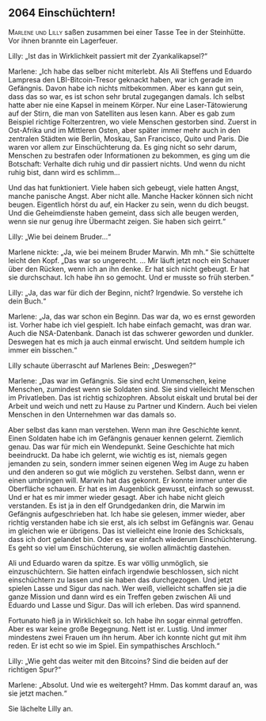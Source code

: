 ## **2064** Einschüchtern!

<span style="font-variant:small-caps;">Marlene und Lilly</span> saßen zusammen bei einer Tasse Tee in der Steinhütte.
Vor ihnen brannte ein Lagerfeuer.

Lilly: „Ist das in Wirklichkeit passiert mit der Zyankalikapsel?“

Marlene: „Ich habe das selber nicht miterlebt.
Als Ali Steffens und Eduardo Lampresa den LBI-Bitcoin-Tresor geknackt haben, war ich gerade im Gefängnis.
Davon habe ich nichts mitbekommen.
Aber es kann gut sein, dass das so war, es ist schon sehr brutal zugegangen damals.
Ich selbst hatte aber nie eine Kapsel in meinem Körper.
Nur eine Laser-Tätowierung auf der Stirn, die man von Satelliten aus lesen kann.
Aber es gab zum Beispiel richtige Folterzentren, wo viele Menschen gestorben sind.
Zuerst in Ost-Afrika und im Mittleren Osten, aber später immer mehr auch in den zentralen Städten wie Berlin, Moskau, San Francisco, Quito und Paris.
Die waren vor allem zur Einschüchterung da.
Es ging nicht so sehr darum, Menschen zu bestrafen oder Informationen zu bekommen, es ging um die Botschaft: Verhalte dich ruhig und dir passiert nichts.
Und wenn du nicht ruhig bist, dann wird es schlimm...

Und das hat funktioniert.
Viele haben sich gebeugt, viele hatten Angst, manche panische Angst.
Aber nicht alle.
Manche Hacker können sich nicht beugen.
Eigentlich hörst du auf, ein Hacker zu sein, wenn du dich beugst.
Und die Geheimdienste haben gemeint, dass sich alle beugen werden, wenn sie nur genug ihre Übermacht zeigen.
Sie haben sich geirrt.“

Lilly: „Wie bei deinem Bruder...“

Marlene nickte: „Ja, wie bei meinem Bruder Marwin.
Mh mh.“
Sie schüttelte leicht den Kopf.
„Das war so ungerecht.
… Mir läuft jetzt noch ein Schauer über den Rücken, wenn ich an ihn denke.
Er hat sich nicht gebeugt.
Er hat sie durchschaut.
Ich habe ihn so gemocht.
Und er musste so früh sterben.“

Lilly: „Ja, das war für dich der Beginn, nicht?
Irgendwie.
So verstehe ich dein Buch.“

Marlene: „Ja, das war schon ein Beginn.
Das war da, wo es ernst geworden ist.
Vorher habe ich viel gespielt.
Ich habe einfach gemacht, was dran war.
Auch die NSA-Datenbank.
Danach ist das schwerer geworden und dunkler.
Deswegen hat es mich ja auch einmal erwischt.
Und seitdem humple ich immer ein bisschen.“

Lilly schaute überrascht auf Marlenes Bein: „Deswegen?“

Marlene: „Das war im Gefängnis.
Sie sind echt Unmenschen, keine Menschen, zumindest wenn sie Soldaten sind.
Sie sind vielleicht Menschen im Privatleben.
Das ist richtig schizophren.
Absolut eiskalt und brutal bei der Arbeit und weich und nett zu Hause zu Partner und Kindern.
Auch bei vielen Menschen in den Unternehmen war das damals so.

Aber selbst das kann man verstehen.
Wenn man ihre Geschichte kennt.
Einen Soldaten habe ich im Gefängnis genauer kennen gelernt.
Ziemlich genau.
Das war für mich ein Wendepunkt.
Seine Geschichte hat mich beeindruckt.
Da habe ich gelernt, wie wichtig es ist, niemals gegen jemanden zu sein, sondern immer seinen eigenen Weg im Auge zu haben und den anderen so gut wie möglich zu verstehen.
Selbst dann, wenn er einen umbringen will.
Marwin hat das gekonnt.
Er konnte immer unter die Oberfläche schauen.
Er hat es im Augenblick gewusst, einfach so gewusst.
Und er hat es mir immer wieder gesagt.
Aber ich habe nicht gleich verstanden.
Es ist ja in den elf Grundgedanken drin, die Marwin im Gefängnis aufgeschrieben hat.
Ich habe sie gelesen, immer wieder, aber richtig verstanden habe ich sie erst, als ich selbst im Gefängnis war.
Genau im gleichen wie er übrigens.
Das ist vielleicht eine Ironie des Schicksals, dass ich dort gelandet bin.
Oder es war einfach wiederum Einschüchterung.
Es geht so viel um Einschüchterung, sie wollen allmächtig dastehen.

Ali und Eduardo waren da spitze.
Es war völlig unmöglich, sie einzuschüchtern.
Sie hatten einfach irgendwie beschlossen, sich nicht einschüchtern zu lassen und sie haben das durchgezogen.
Und jetzt spielen Lasse und Sigur das nach.
Wer weiß, vielleicht schaffen sie ja die ganze Mission und dann wird es ein Treffen geben zwischen Ali und Eduardo und Lasse und Sigur.
Das will ich erleben.
Das wird spannend.

Fortunato hieß ja in Wirklichkeit so.
Ich habe ihn sogar einmal getroffen.
Aber es war keine große Begegnung.
Nett ist er.
Lustig.
Und immer mindestens zwei Frauen um ihn herum.
Aber ich konnte nicht gut mit ihm reden.
Er ist echt so wie im Spiel.
Ein sympathisches Arschloch.“

Lilly: „Wie geht das weiter mit den Bitcoins?
Sind die beiden auf der richtigen Spur?“

Marlene: „Absolut.
Und wie es weitergeht?
Hmm.
Das kommt darauf an, was sie jetzt machen.“

Sie lächelte Lilly an.

